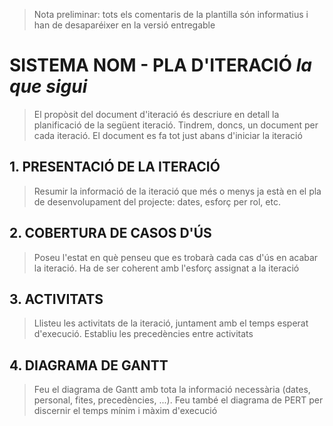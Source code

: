 > Nota preliminar: tots els comentaris de la plantilla són informatius i han de desaparéixer en la versió entregable

# SISTEMA NOM - PLA D'ITERACIÓ *la que sigui* #

> El propòsit del document d'iteració és descriure en detall la planificació de la següent iteració. Tindrem, doncs, un document per cada iteració. El document es fa tot just abans d'iniciar la iteració

## 1. PRESENTACIÓ DE LA ITERACIÓ ##

> Resumir la informació de la iteració que més o menys ja està en el pla de desenvolupament del projecte: dates, esforç per rol, etc.

## 2. COBERTURA DE CASOS D'ÚS ##

> Poseu l'estat en què penseu que es trobarà cada cas d'ús en acabar la iteració. Ha de ser coherent amb l'esforç assignat a la iteració

## 3. ACTIVITATS ##

> Llisteu les activitats de la iteració, juntament amb el temps esperat d'execució. Establiu les precedències entre activitats
 
## 4. DIAGRAMA DE GANTT ##

> Feu el diagrama de Gantt amb tota la informació necessària (dates, personal, fites, precedències, ...). Feu també el diagrama de PERT per discernir el temps mínim i màxim d'execució
